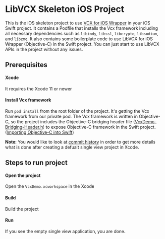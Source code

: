 # LibVCX Skeleton iOS Project
This is the iOS skeleton project to use [VCX for iOS Wrapper](https://github.com/hyperledger/aries-vcx/tree/master/wrappers/ios) in your iOS Swift project.
It contains a Podfile that installs the Vcx framework including all necessary dependencies such as `libindy`, `libssl`, `libcrypto`, `libsodium`, and `libzmq`. It also contains some boilerplate code to use LibVCX for iOS Wrapper (Objective-C) in the Swift project.
You can just start to use LibVCX APIs in the project without any issues.

## Prerequisites
#### Xcode
It requires the Xcode 11 or newer

#### Install Vcx framework
Run `pod install` from the root folder of the project. It's getting the Vcx framework from our private pod. The Vcx framework is written in Objective-C, so the project includes the Objective-C bridging header file ([VcxDemo-Bridging-Header.h](https://github.com/sktston/vcx-skeleton-ios/blob/master/VcxDemo/VcxDemo-Bridging-Header.h)) to expose Objective-C framework in the Swift project. ([Importing Objective-C into Swift](https://developer.apple.com/documentation/swift/imported_c_and_objective-c_apis/importing_objective-c_into_swift))

**Note**: You would like to look at [commit history](https://github.com/sktston/vcx-skeleton-ios/commits/master) in order to get more details what is done after creating a defualt single view project in Xcode.

## Steps to run project
#### Open the project
Open the `VcxDemo.xcworkspace` in the Xcode

#### Build  
Build the project

#### Run
If you see the empty single view application, you are done. 

